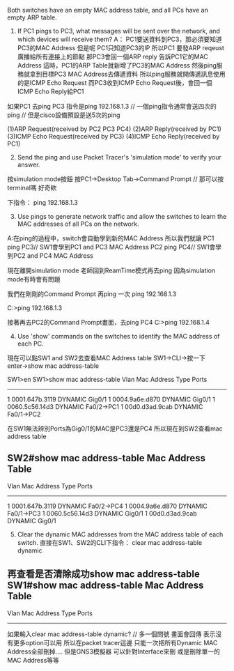 Both switches have an empty MAC address table, and all PCs have an empty ARP table.

1. If PC1 pings to PC3, what messages will be sent over the network, 
     and which devices will receive them?
A：
PC1要送資料到PC3，那必須要知道PC3的MAC Address
但是呢 PC1只知道PC3的IP
所以PC1 要發ARP reqeust 廣播給所有連接上的節點
那PC3會回一個ARP reply 告訴PC1它的MAC Address
這時，PC1的ARP Table就新增了PC3的MAC Address
然後ping服務就拿到目標PC3 MAC Address去傳遞資料
所以ping服務就開傳遞訊息使用的是ICMP Echo Request
而PC3收到ICMP Echo Request後，會回一個ICMP Echo Reply給PC1

如果PC1 去ping PC3
指令是ping 192.168.1.3
// 一個ping指令通常會送四次的ping
// 但是cisco設備預設是送5次的ping

(1)ARP Request(received by PC2 PC3 PC4)
(2)ARP Reply(received by PC1)
(3)ICMP Echo Request(received by PC3)
(4)ICMP Echo Reply(received by PC1)


2. Send the ping and use Packet Tracer's 'simulation mode' to verify your answer.

按simulation mode按鈕
按PC1→Desktop Tab→Command Prompt
// 那可以按terminal嗎 好奇欸

下指令：
ping 192.168.1.3


3. Use pings to generate network traffic and allow the switches to learn the MAC addresses 
     of all PCs on the network.

A:在ping的過程中，switch會自動學到新的MAC Address
所以我們就讓
PC1 ping PC3// SW1會學到PC1 and PC3 MAC Address
PC2 ping PC4// SW1會學到PC2 and PC4 MAC Address


現在離開simulation mode
老師回到ReamTime模式再去ping
因為simulation mode有時會有問題

我們在剛剛的Command Prompt 再ping 一次
ping 192.168.1.3


C:\>ping 192.168.1.3



接著再去PC2的Command Prompt畫面，去ping PC4
C:\>ping 192.168.1.4


4. Use 'show' commands on the switches to identify the MAC address of each PC.

現在可以點SW1 and SW2去查看MAC Address table
SW1→CLI→按一下enter→show mac address-table

SW1>en
SW1>show mac address-table
Vlan    Mac Address       Type        Ports
----    -----------       --------    -----

   1    0001.647b.3119    DYNAMIC     Gig0/1
   1    0004.9a6e.d870    DYNAMIC     Gig0/1
   1    0060.5c56.14d3    DYNAMIC     Fa0/2→PC1
   1    00d0.d3ad.9cab    DYNAMIC     Fa0/1→PC2

在SW1無法辨別Ports為Gig0/1的MAC是PC3還是PC4
所以現在到SW2查看mac address table

SW2#show mac address-table
          Mac Address Table
-------------------------------------------

Vlan    Mac Address       Type        Ports
----    -----------       --------    -----

   1    0001.647b.3119    DYNAMIC     Fa0/2→PC4
   1    0004.9a6e.d870    DYNAMIC     Fa0/1→PC3
   1    0060.5c56.14d3    DYNAMIC     Gig0/1
   1    00d0.d3ad.9cab    DYNAMIC     Gig0/1





5. Clear the dynamic MAC addresses from the MAC address table of each switch.
直接在SW1、SW2的CLI下指令：
clear mac address-table dynamic

再查看是否清除成功show mac address-table
SW1#show mac address-table
          Mac Address Table
-------------------------------------------

Vlan    Mac Address       Type        Ports
----    -----------       --------    -----

如果輸入clear mac address-table dynamic? // 多一個問號
畫面會回傳<cr>
表示沒有更多option可以用
所以在packet tracer這邊 只能一次把所有Dynamic MAC Address全部刪掉....
但是GNS3模擬器 可以針對Interface來刪 或是刪除單一的MAC Address等等





